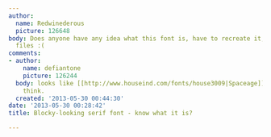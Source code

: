 ```yaml
---
author:
  name: Redwinederous
  picture: 126648
body: Does anyone have any idea what this font is, have to recreate it, no source
  files :(
comments:
- author:
    name: defiantone
    picture: 126244
  body: looks like [[http://www.houseind.com/fonts/house3009|Spaceage]]. alpha, i
    think.
  created: '2013-05-30 00:44:30'
date: '2013-05-30 00:28:42'
title: Blocky-looking serif font - know what it is?

---
```

